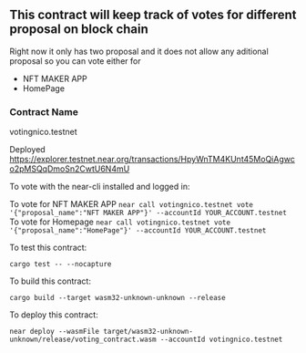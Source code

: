 ## This contract will keep track of votes for different proposal on block chain

Right now it only has two proposal and it does not allow any aditional proposal so you can vote either for

- NFT MAKER APP
- HomePage

### Contract Name

votingnico.testnet

Deployed https://explorer.testnet.near.org/transactions/HpyWnTM4KUnt45MoQiAgwco2pMSQqDmoSn2CwtU6N4mU

To vote with the near-cli installed and logged in:

To vote for NFT MAKER APP
```near call votingnico.testnet vote '{"proposal_name":"NFT MAKER APP"}' --accountId YOUR_ACCOUNT.testnet```
To vote for Homepage
```near call votingnico.testnet vote '{"proposal_name":"HomePage"}' --accountId YOUR_ACCOUNT.testnet```


To test this contract:

```cargo test -- --nocapture```

To build this contract:

```cargo build --target wasm32-unknown-unknown --release```

To deploy this contract:

```near deploy --wasmFile target/wasm32-unknown-unknown/release/voting_contract.wasm --accountId votingnico.testnet```

